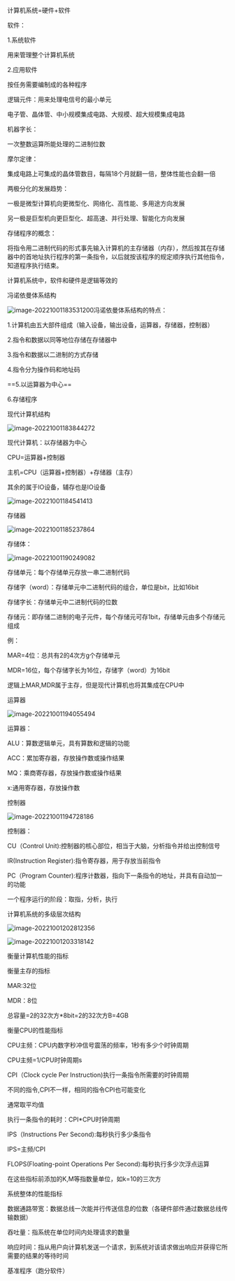 计算机系统=硬件+软件

软件：

1.系统软件

用来管理整个计算机系统

2.应用软件

按任务需要编制成的各种程序

逻辑元件：用来处理电信号的最小单元

电子管、晶体管、中小规模集成电路、大规模、超大规模集成电路

机器字长：

一次整数运算所能处理的二进制位数

摩尔定律：

集成电路上可集成的晶体管数目，每隔18个月就翻一倍，整体性能也会翻一倍

两极分化的发展趋势：

一极是微型计算机向更微型化、网络化、高性能、多用途方向发展

另一极是巨型机向更巨型化、超高速、并行处理、智能化方向发展

存储程序的概念：

将指令用二进制代码的形式事先输入计算机的主存储器（内存），然后按其在存储器中的首地址执行程序的第一条指令，以后就按该程序的规定顺序执行其他指令，知道程序执行结束。

计算机系统中，软件和硬件是逻辑等效的

冯诺依曼体系结构

![image-20221001183531200](C:\Users\13911\AppData\Roaming\Typora\typora-user-images\image-20221001183531200.png)冯诺依曼体系结构的特点：

1.计算机由五大部件组成（输入设备，输出设备，运算器，存储器，控制器）

2.指令和数据以同等地位存储在存储器中

3.指令和数据以二进制的方式存储

4.指令分为操作码和地址码

==5.以运算器为中心==

6.存储程序

现代计算机结构

![image-20221001183844272](C:\Users\13911\AppData\Roaming\Typora\typora-user-images\image-20221001183844272.png)

现代计算机：以存储器为中心

CPU=运算器+控制器

主机=CPU（运算器+控制器）+存储器（主存）

其余的属于IO设备，辅存也是IO设备

![image-20221001184541413](C:\Users\13911\AppData\Roaming\Typora\typora-user-images\image-20221001184541413.png)

存储器

![image-20221001185237864](C:\Users\13911\AppData\Roaming\Typora\typora-user-images\image-20221001185237864.png)

存储体：

![image-20221001190249082](C:\Users\13911\AppData\Roaming\Typora\typora-user-images\image-20221001190249082.png)

存储单元：每个存储单元存放一串二进制代码

存储字（word）：存储单元中二进制代码的组合，单位是bit，比如16bit

存储字长：存储单元中二进制代码的位数

存储元：即存储二进制的电子元件，每个存储元可存1bit，存储单元由多个存储元组成

例：

MAR=4位：总共有2的4次方g个存储单元

MDR=16位，每个存储字长为16位，存储字（word）为16bit

逻辑上MAR,MDR属于主存，但是现代计算机也将其集成在CPU中

运算器

![image-20221001194055494](C:\Users\13911\AppData\Roaming\Typora\typora-user-images\image-20221001194055494.png)

运算器：

ALU：算数逻辑单元，具有算数和逻辑的功能

ACC：累加寄存器，存放操作数或操作结果

MQ：乘商寄存器，存放操作数或操作结果

x:通用寄存器，存放操作数

控制器

![image-20221001194728186](C:\Users\13911\AppData\Roaming\Typora\typora-user-images\image-20221001194728186.png)

控制器：

CU（Control Unit):控制器的核心部位，相当于大脑，分析指令并给出控制信号

IR(Instruction Register):指令寄存器，用于存放当前指令

PC（Program Counter):程序计数器，指向下一条指令的地址，并具有自动加一的功能

一个程序运行的阶段：取指，分析，执行



计算机系统的多级层次结构

![image-20221001202812356](C:\Users\13911\AppData\Roaming\Typora\typora-user-images\image-20221001202812356.png)

![image-20221001203318142](C:\Users\13911\AppData\Roaming\Typora\typora-user-images\image-20221001203318142.png)

衡量计算机性能的指标

衡量主存的指标

MAR:32位

MDR：8位

总容量=2的32次方*8bit=2的32次方B=4GB

衡量CPU的性能指标

CPU主频：CPU内数字秒冲信号震荡的频率，1秒有多少个时钟周期

CPU主频=1/CPU时钟周期s

CPI（Clock cycle Per Instruction)执行一条指令所需要的时钟周期

不同的指令,CPI不一样，相同的指令CPI也可能变化

通常取平均值

执行一条指令的耗时：CPI*CPU时钟周期

IPS（Instructions Per Second):每秒执行多少条指令

IPS=主频/CPI

FLOPS(Floating-point Operations Per Second):每秒执行多少次浮点运算

在这些指标前添加的K,M等指数量单位，如k=10的三次方



系统整体的性能指标

数据通路带宽：数据总线一次能并行传送信息的位数（各硬件部件通过数据总线传输数据）

吞吐量：指系统在单位时间内处理请求的数量

响应时间：指从用户向计算机发送一个请求，到系统对该请求做出响应并获得它所需要的结果的等待时间

基准程序（跑分软件）


